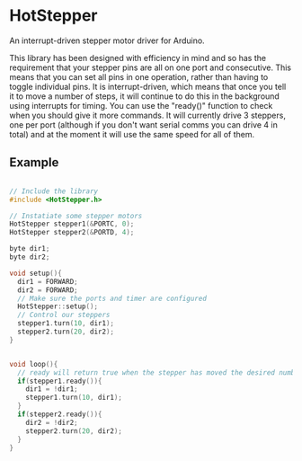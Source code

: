 HotStepper
==========

An interrupt-driven stepper motor driver for Arduino.

This library has been designed with efficiency in mind and so has the requirement that your stepper pins are all on one port and consecutive. This means that you can set all pins in one operation, rather than having to toggle individual pins. It is interrupt-driven, which means that once you tell it to move a number of steps, it will continue to do this in the background using interrupts for timing. You can use the "ready()" function to check when you should give it more commands. It will currently drive 3 steppers, one per port (although if you don't want serial comms you can drive 4 in total) and at the moment it will use the same speed for all of them.

Example
-------

```c

// Include the library
#include <HotStepper.h>

// Instatiate some stepper motors
HotStepper stepper1(&PORTC, 0);
HotStepper stepper2(&PORTD, 4);

byte dir1;
byte dir2;

void setup(){
  dir1 = FORWARD;
  dir2 = FORWARD;
  // Make sure the ports and timer are configured
  HotStepper::setup();
  // Control our steppers
  stepper1.turn(10, dir1);
  stepper2.turn(20, dir2);
}


void loop(){
  // ready will return true when the stepper has moved the desired number of steps
  if(stepper1.ready()){
    dir1 = !dir1;
    stepper1.turn(10, dir1);
  }
  if(stepper2.ready()){
    dir2 = !dir2;
    stepper2.turn(20, dir2);
  }
}

```
